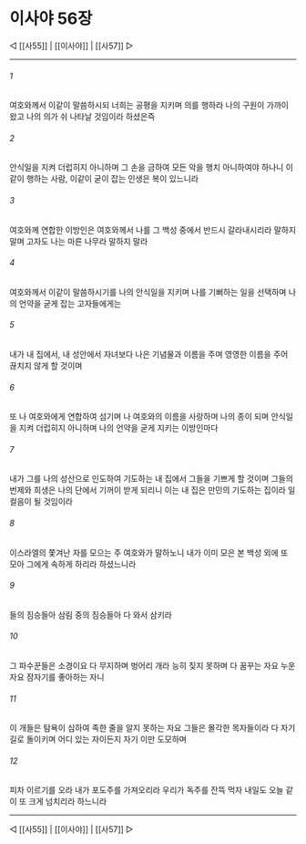 ﻿# 이사야 56장

◁ [[사55]] | [[이사야]] | [[사57]] ▷
***

###### 1
여호와께서 이같이 말씀하시되 너희는 공평을 지키며 의를 행하라 나의 구원이 가까이 왔고 나의 의가 쉬 나타날 것임이라 하셨은즉

###### 2
안식일을 지켜 더럽히지 아니하며 그 손을 금하여 모든 악을 행치 아니하여야 하나니 이같이 행하는 사람, 이같이 굳이 잡는 인생은 복이 있느니라

###### 3
여호와께 연합한 이방인은 여호와께서 나를 그 백성 중에서 반드시 갈라내시리라 말하지 말며 고자도 나는 마른 나무라 말하지 말라

###### 4
여호와께서 이같이 말씀하시기를 나의 안식일을 지키며 나를 기뻐하는 일을 선택하며 나의 언약을 굳게 잡는 고자들에게는

###### 5
내가 내 집에서, 내 성안에서 자녀보다 나은 기념물과 이름을 주며 영영한 이름을 주어 끊치지 않게 할 것이며

###### 6
또 나 여호와에게 연합하여 섬기며 나 여호와의 이름을 사랑하며 나의 종이 되며 안식일을 지켜 더럽히지 아니하며 나의 언약을 굳게 지키는 이방인마다

###### 7
내가 그를 나의 성산으로 인도하여 기도하는 내 집에서 그들을 기쁘게 할 것이며 그들의 번제와 희생은 나의 단에서 기꺼이 받게 되리니 이는 내 집은 만민의 기도하는 집이라 일컬음이 될 것임이라

###### 8
이스라엘의 쫓겨난 자를 모으는 주 여호와가 말하노니 내가 이미 모은 본 백성 외에 또 모아 그에게 속하게 하리라 하셨느니라

###### 9
들의 짐승들아 삼림 중의 짐승들아 다 와서 삼키라

###### 10
그 파수꾼들은 소경이요 다 무지하며 벙어리 개라 능히 짖지 못하며 다 꿈꾸는 자요 누운 자요 잠자기를 좋아하는 자니

###### 11
이 개들은 탐욕이 심하여 족한 줄을 알지 못하는 자요 그들은 몰각한 목자들이라 다 자기 길로 돌이키며 어디 있는 자이든지 자기 이만 도모하며

###### 12
피차 이르기를 오라 내가 포도주를 가져오리라 우리가 독주를 잔뜩 먹자 내일도 오늘 같이 또 크게 넘치리라 하느니라

***
◁ [[사55]] | [[이사야]] | [[사57]] ▷
